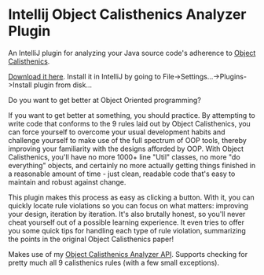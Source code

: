 # Intellij Object Calisthenics Analyzer Plugin
An IntelliJ plugin for analyzing your Java source code's adherence to [Object Calisthenics](http://www.cs.helsinki.fi/u/luontola/tdd-2009/ext/ObjectCalisthenics.pdf).

[Download it here](https://github.com/chairbender/intellij-object-calisthenics-analyzer/releases/download/0.8/intellij-object-calisthenics-analyzer-0.8.zip). Install it in IntelliJ by going to File->Settings...->Plugins->Install plugin from disk...

Do you want to get better at Object Oriented programming?

If you want to get better at something, you should practice. By attempting to write code that conforms to the 9 rules laid out by Object Calisthenics, you can force yourself to overcome your usual development habits and challenge yourself to make use of the full spectrum of OOP tools, thereby improving your familiarity with the designs afforded by OOP. With Object Calisthenics, you'll have no more 1000+ line "Util" classes, no more "do everything" objects, and certainly no more actually getting things finished in a reasonable amount of time - just clean, readable code that's easy to maintain and robust against change.  

This plugin makes this process as easy as clicking a button. With it, you can quickly locate rule violations so you can focus on what matters: improving your design, iteration by iteration. It's also brutally honest, so you'll never cheat yourself out of a possible learning experience. It even tries to offer you some quick tips for handling each type of rule violation, summarizing the points in the original Object Calisthenics paper!

Makes use of my [Object Calisthenics Analyzer API](https://github.com/chairbender/object-calisthenics-analyzer). Supports checking for pretty much all 9 calisthenics rules (with a few small exceptions).
